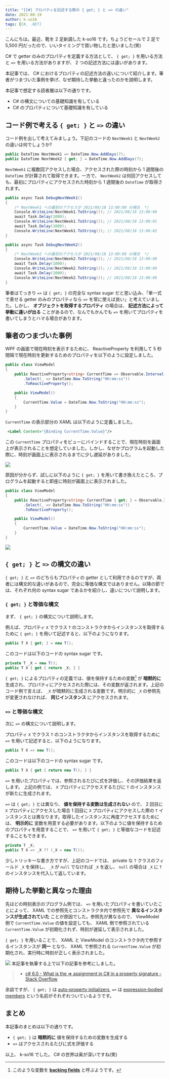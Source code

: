 ```yaml
---
title: "[C#] プロパティを記述する際の { get; } と => の違い"
date: 2021-08-19
author: k-so16
tags: [C#, .NET]
---
```


こんにちは。最近、靴を 2 足新調した k-so16 です。ちょうどセールで 2 足で 5,500 円だったので、いいタイミングで買い物したと思いました(笑)

C# で getter のみのプロパティを定義する方法として、 `{ get; }` を用いる方法と `=>` を用いる方法がありますが、 2 つの記述方法には違いがあります。

本記事では、 C# におけるプロパティの記述方法の違いについて紹介します。筆者がつまづいた事例を挙げ、なぜ期待した挙動と違ったのかを説明します。

本記事で想定する読者層は以下の通りです。

- C# の構文についての基礎知識を有している
- C# のプロパティについて基礎知識を有している

## コード例で考える `{ get; }` と `=>` の違い

コード例を出して考えてみましょう。下記のコードの `NextWeek1` と `NextWeek2` の違いは何でしょうか?

```cs
public DateTime NextWeek1 => DateTime.Now.AddDays(7);
public DateTime NextWeek2 { get; } = DateTime.Now.AddDays(7);
```

`NextWeek1` に複数回アクセスした場合、アクセスされた際の時刻から 1 週間後の `DateTime` が計算されて取得できます。一方で、 `NextWeek2` は何回アクセスしても、最初にプロパティにアクセスされた時刻から 1 週間後の `DateTime` が取得されます。

```cs
public async Task DebugNextWeek1()
{
    /* NextWeek1 への最初のアクセスが 2021/08/18 13:00:00 の場合  */
    Console.WriteLine(NextWeek1.ToString()); // 2021/08/18 13:00:00
    await Task.Delay(1000);
    Console.WriteLine(NextWeek1.ToString()); // 2021/08/18 13:00:01
    await Task.Delay(1000);
    Console.WriteLine(NextWeek1.ToString()); // 2021/08/18 13:00:02
}

public async Task DebugNextWeek2()
{
    /* NextWeek2 への最初のアクセスが 2021/08/18 13:00:00 の場合  */
    Console.WriteLine(NextWeek2.ToString()); // 2021/08/18 13:00:00
    await Task.Delay(1000);
    Console.WriteLine(NextWeek2.ToString()); // 2021/08/18 13:00:00
    await Task.Delay(1000);
    Console.WriteLine(NextWeek2.ToString()); // 2021/08/18 13:00:00
}
```

筆者はてっきり `=>` は `{ get; }` の完全な syntax sugar だと思い込み、「単一式で表せる getter のみのプロパティなら `=>` を常に使えば良い」と考えていました。しかし、 **オブジェクトを取得するプロパティ** の場合は、 **記述方法によって挙動に違いが出る** ことがあるので、なんでもかんでも `=>` を用いてプロパティを書いてしまうとハマる場合があります。


## 筆者のつまづいた事例

WPF の画面で現在時刻を表示するために、 ReactiveProperty を利用して 5 秒間隔で現在時刻を更新するためのプロパティを以下のように設定しました。

```cs
public class ViewModel
{
    public ReactiveProperty<string> CurrentTime => Observable.Interval(Timespan.FromSeconds(5))
        .Select(_ => DateTime.Now.ToString("HH:mm:ss"))
        .ToReactiveProperty();

    public ViewModel()
    {
        CurrentTime.Value = DateTime.Now.ToString("HH:mm:ss");
    }
}
```

`CurrentTime` の表示部分の XAML は以下のように定義しました。

```xml
 <Label Content="{Binding CurrentTime.Value}"/>
```

この `CurrentTime` プロパティをビューにバインドすることで、現在時刻を画面上が表示されることを想定していました。しかし、なぜかプログラムを起動した際に、時刻が画面上に表示されるまでに少し遅延がありました。

![](images/difference-between-getter-and-expression-bodied-members-in-csharp-1.gif)

原因が分からず、試しに以下のように `{ get; }` を用いて書き換えたところ、プログラムを起動すると即座に時刻が画面上に表示されました。

```cs
public class ViewModel
{
    public ReactiveProperty<string> CurrentTime { get; } = Observable.Interval(Timespan.FromSeconds(5))
        .Select(_ => DateTime.Now.ToString("HH:mm:ss"))
        .ToReactiveProperty();

    public ViewModel()
    {
        CurrentTime.Value = DateTime.Now.ToString("HH:mm:ss");
    }
}
```

![](images/difference-between-getter-and-expression-bodied-members-in-csharp-2.gif)

## `{ get; }` と `=>` の構文の違い

`{ get; }` と `=>` のどちらもプロパティの getter として利用できるのですが、両者には構文的な違いがあるので、完全に等価な構文ではありません。以降の節では、それぞれ何の syntax sugar であるかを紹介し、違いについて説明します。

### `{ get; }` と等価な構文

まず、 `{ get; }` の構文について説明します。

例えば、プロパティ `X` でクラス `T` のコンストラクタからインスタンスを取得するために `{ get; }` を用いて記述すると、以下のようになります。

```cs
public T X { get; } = new T();
```

このコードは以下のコードの syntax sugar です。

```cs
private T _X = new T();
public T X { get { return _X; } }
```

`{ get; }` によるプロパティの定義では、値を保持するための変数[^1] が **暗黙的に** 生成され、プロパティにアクセスされた際には、その変数が返されます。上記のコード例で言えば、 `_X` が暗黙的に生成される変数です。明示的に `_X` の参照先が変更されなければ、 **同じインスタンス** にアクセスされます。

### `=>` と等価な構文

次に `=>` の構文について説明します。

プロパティ `X` でクラス `T` のコンストラクタからインスタンスを取得するために `=>` を用いて記述すると、以下のようになります。

```cs
public T X => new T();
```

このコードは以下のコードの syntax sugar です。

```cs
public T X { get { return new T(); } }
```

`=>` を用いたプロパティでは、参照されるたびに式を評価し、その評価結果を返します。 上記の例では、 `X` プロパティにアクセスするたびに `T` のインスタンスが新たに生成されます。

`=>` は `{ get; }` とは異なり、 **値を保持する変数は生成されない** ので、 2 回目に `X` プロパティにアクセスした場合 1 回目に `X` プロパティにアクセスした際の `T` インスタンスとは異なります。取得したインスタンスに再度アクセスするためには、 **明示的に** 変数を用意する必要があります。以下のように値を保持するためのプロパティを用意することで、 `=>` を用いて `{ get; }` と等価なコードを記述することもできます。

```cs
private T _X;
public T X => _X ?? (_X = new T());
```

少しトリッキーな書き方ですが、上記のコードでは、 private な `T` クラスのフィールド `_X` を保持し、 `_X` が `null` でなければ `_X` を返し、 `null` の場合は `_X` に `T` のインスタンスを代入して返しています。

## 期待した挙動と異なった理由

先ほどの時刻表示のプログラム例では、 `=>` を用いたプロパティを書いていたことによって、 XAML での参照先とコンストラクタ内で参照先で **異なるインスタンスが生成されていた** ことが原因でした。参照先が異なるので、 ViewModel 側で `CurrentTime.Value` の値を設定しても、 XAML 側で参照されている `CurrentTime.Value` が初期化されず、時刻が遅延して表示されました。

`{ get; }` を用いることで、 XAML と ViewModel のコンストラクタ内で参照するインスタンスが **同一** となり、 XAML で参照される `CurrentTime.Value` が初期化され、実行時に時刻が正しく表示されました。

![](images/difference-between-getter-and-expression-bodied-members-in-csharp-3.png)
本記事を執筆する上で以下の記事を参考にしました。

> - [c# 6.0 - What is the => assignment in C# in a property signature - Stack Overflow](https://stackoverflow.com/a/38999936)

余談ですが、 `{ get; }` は [auto-property initializers](https://docs.microsoft.com/en-us/archive/msdn-magazine/2014/october/csharp-the-new-and-improved-csharp-6-0#auto-property-initializers), `=>` は [expression-bodied members](https://docs.microsoft.com/en-us/dotnet/csharp/programming-guide/statements-expressions-operators/expression-bodied-members) という名前がそれぞれついているようです。
## まとめ

本記事のまとめは以下の通りです。

- `{ get; }` は **暗黙的に** 値を保持するための変数を生成する
- `=>` はアクセスされるたびに式を評価する

以上、 k-so16 でした。 C# の世界は奥が深いですね(笑)

[^1]: このような変数を **[backing fields](https://docs.microsoft.com/en-us/dotnet/csharp/programming-guide/classes-and-structs/properties#properties-with-backing-fields)** と呼ぶようです。